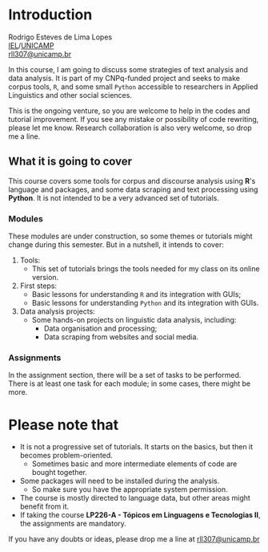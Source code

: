 # Introduction

Rodrigo Esteves de Lima Lopes \
[IEL](http://www.iel.unicamp.br)/[UNICAMP](https://www.unicamp.br/unicamp/)\
[rll307@unicamp.br](mailto:rll307@unicamp.br)

In this course, I am going to discuss some strategies of text analysis and data analysis. It is part of my CNPq-funded project and seeks to make corpus tools, `R`, and some small `Python` accessible to researchers in Applied Linguistics and other social sciences. 

This is the ongoing venture, so you are welcome to help in the codes and tutorial improvement. If you see any mistake or possibility of code rewriting, please let me know. Research collaboration is also very welcome, so drop me a line. 

## What it is going to cover

This course covers some tools for corpus and discourse analysis using **R**'s language and packages, and some data scraping and text processing using **Python**.  It is not intended to be a very advanced set of tutorials. 

### Modules

These modules are under construction, so some themes or tutorials might change during this semester. But in a nutshell, it intends to cover:

1. Tools:
     * This set of tutorials brings the tools needed for my class on its online version.
1. First steps:
     * Basic lessons for understanding `R` and its integration with GUIs;
     * Basic lessons for understanding `Python` and its integration with GUIs.
1. Data analysis projects:
     * Some hands-on projects on linguistic data analysis, including:
        * Data organisation and processing;
        * Data scraping from websites and social media.

### Assignments

In the assignment section, there will be a set of tasks to be performed. There is at least one task for each module; in some cases, there might be more.

# Please note that

- It is not a progressive set of tutorials. It starts on the basics, but then it becomes problem-oriented. 
    - Sometimes basic and more intermediate elements of code are bought together. 
- Some packages will need to be installed during the analysis. 
    - So make sure you have the appropriate system permission.
- The course is mostly directed to language data, but other areas might benefit from it. 
- If taking the course **LP226-A - Tópicos em Linguagens e Tecnologias II**, the assignments are mandatory. 

If you have any doubts or ideas, please drop me a line at [rll307@unicamp.br](mailto:rll307@unicamp.br)